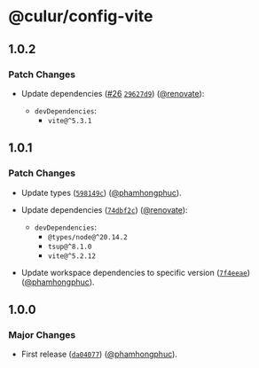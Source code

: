 # @culur/config-vite

## 1.0.2

### Patch Changes

- Update dependencies ([#26](https://github.com/culur/culur/pull/26) [`29627d9`](https://github.com/culur/culur/commit/29627d9f3d8966a6010e89fb79c61efd9aa3ba69)) ([@renovate](https://github.com/apps/renovate)):

  - `devDependencies`:
    - `vite@^5.3.1`

## 1.0.1

### Patch Changes

- Update types ([`598149c`](https://github.com/culur/culur/commit/598149c4ad511c663cc678d7c72d62a7a6c0ba32)) ([@phamhongphuc](https://github.com/phamhongphuc)).

- Update dependencies ([`74dbf2c`](https://github.com/culur/culur/commit/74dbf2c0050b30e9289aa7879c4cbb9ac103f4d3)) ([@renovate](https://github.com/apps/renovate)):

  - `devDependencies`:
    - `@types/node@^20.14.2`
    - `tsup@^8.1.0`
    - `vite@^5.2.12`

- Update workspace dependencies to specific version ([`7f4eeae`](https://github.com/culur/culur/commit/7f4eeae4fa2c2dbed218675e8ce2cc91ca0bc4c3)) ([@phamhongphuc](https://github.com/phamhongphuc)).

## 1.0.0

### Major Changes

- First release ([`da04077`](https://github.com/culur/culur/commit/da04077fb6051a7654da7f3df07de0e6ab9011d5)) ([@phamhongphuc](https://github.com/phamhongphuc)).
